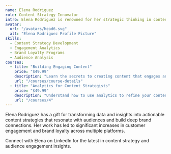 ```yaml
---
name: Elena Rodriguez
role: Content Strategy Innovator
intro: Elena Rodriguez is renowned for her strategic thinking in content creation, with a focus on driving engagement and brand loyalty.
avatar:
  url: "/avatars/head6.svg"
  alt: "Elena Rodriguez Profile Picture"
skills:
  - Content Strategy Development
  - Engagement Analytics
  - Brand Loyalty Programs
  - Audience Analysis
courses:
  - title: "Building Engaging Content"
    price: "$49.99"
    description: "Learn the secrets to creating content that engages and retains your audience, with practical tips and strategies."
    url: "/courses/course-details"
  - title: "Analytics for Content Strategists"
    price: "$49.99"
    description: "Understand how to use analytics to refine your content strategy and achieve measurable growth in engagement."
    url: "/courses/4"
---
```

Elena Rodriguez has a gift for transforming data and insights into actionable content strategies that resonate with audiences and build deep brand connections. Her work has led to significant increases in customer engagement and brand loyalty across multiple platforms.

Connect with Elena on LinkedIn for the latest in content strategy and audience engagement insights.
